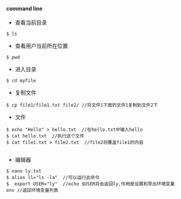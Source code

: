 #### command line 

* 查看当前目录
```
$ ls
```
* 查看用户当前所在位置
```
$ pwd
```
* 进入目录
```
$ cd myfile
```
* 复制文件
```
$ cp file1/file1.txt file2/ //将文件1下面的文件1复制到文件2下
```
* 文件
```
$ echo "Hello" > hello.txt  //在hello.txt中输入hello
$ cat hello.txt  //执行这个文件
$ cat file1.txt > file2.txt  //file2将覆盖file1的内容
 
```
* 编辑器
```
$ nano ly.txt
$ alias ll="ls -la"  //可以运行此命令
$  export USER="ly"  //echo $USER将会返回ly,作用是设置和导出环境变量
env //返回环境变量列表

```

